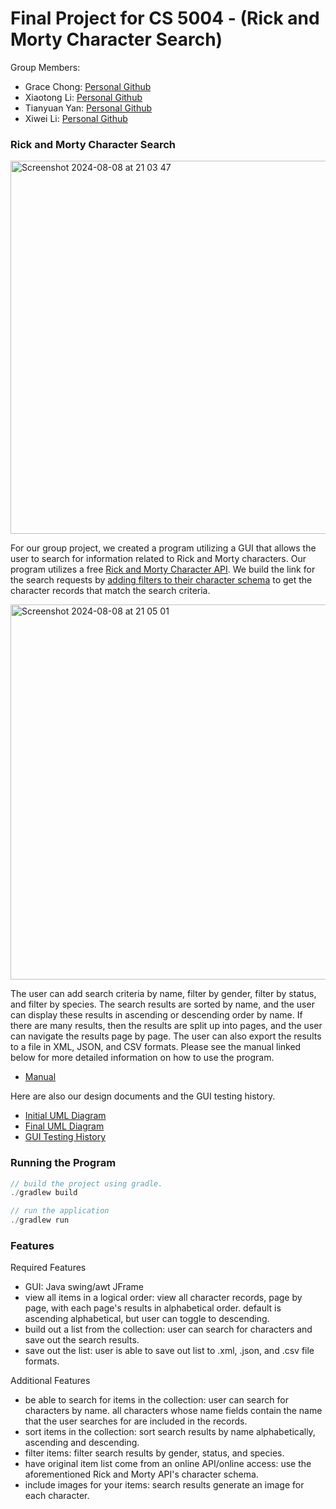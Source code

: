 # Final Project for CS 5004 - (Rick and Morty Character Search)

Group Members:
* Grace Chong: [Personal Github](https://github.com/hey-sj)
* Xiaotong Li: [Personal Github](https://github.com/Lxsong77)
* Tianyuan Yan: [Personal Github](https://github.com/JerryYanTY)
* Xiwei Li: [Personal Github](https://github.com/xiwei22)

### Rick and Morty Character Search

<img width="597" alt="Screenshot 2024-08-08 at 21 03 47" src="https://github.com/user-attachments/assets/00a7e71b-70cd-4d59-baa8-1dc72ae77995">

For our group project, we created a program utilizing a GUI that allows the user to search for information related to Rick and Morty characters. Our program utilizes a free [Rick and Morty Character API](https://rickandmortyapi.com/). We build the link for the search requests by [adding filters to their character schema](https://rickandmortyapi.com/documentation/#filter-characters) to get the character records that match the search criteria. 

<img width="600" alt="Screenshot 2024-08-08 at 21 05 01" src="https://github.com/user-attachments/assets/7d90f63f-6ca5-45af-b990-fe412e72f288">

The user can add search criteria by name, filter by gender, filter by status, and filter by species. The search results are sorted by name, and the user can display these results in ascending or descending order by name. If there are many results, then the results are split up into pages, and the user can navigate the results page by page. The user can also export the results to a file in XML, JSON, and CSV formats. Please see the manual linked below for more detailed information on how to use the program. 

* [Manual](https://github.com/Su24-CS5004-Online-Lionelle/final-project-group-10/blob/main/Manual/README.md)

Here are also our design documents and the GUI testing history. 

* [Initial UML Diagram](https://github.com/Su24-CS5004-Online-Lionelle/final-project-group-10/blob/main/DesignDocuments/InitialUML.md)
* [Final UML Diagram](https://github.com/Su24-CS5004-Online-Lionelle/final-project-group-10/blob/main/DesignDocuments/FinalUML.md)
* [GUI Testing History](https://github.com/Su24-CS5004-Online-Lionelle/final-project-group-10/blob/main/Manual/GUITestingHistory.md)

### Running the Program

```java
// build the project using gradle.
./gradlew build

// run the application
./gradlew run
```

### Features

Required Features

* GUI: Java swing/awt JFrame
* view all items in a logical order: view all character records, page by page, with each page's results in alphabetical order. default is ascending alphabetical, but user can toggle to descending.
* build out a list from the collection: user can search for characters and save out the search results.
* save out the list: user is able to save out list to .xml, .json, and .csv file formats.

Additional Features

* be able to search for items in the collection: user can search for characters by name. all characters whose name fields contain the name that the user searches for are included in the records.
* sort items in the collection: sort search results by name alphabetically, ascending and descending.
* filter items: filter search results by gender, status, and species.
* have original item list come from an online API/online access: use the aforementioned Rick and Morty API's character schema.
* include images for your items: search results generate an image for each character. 
